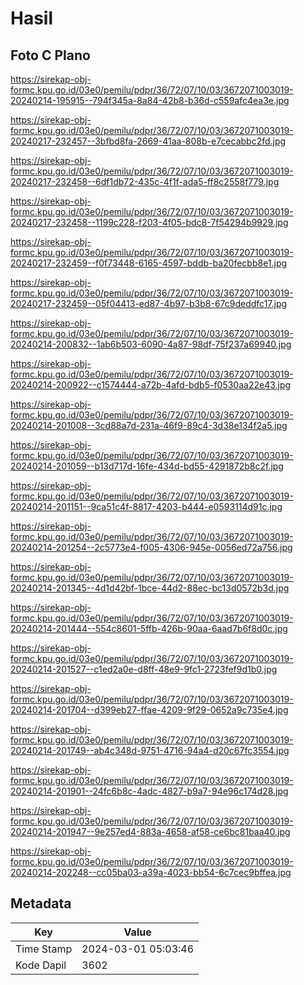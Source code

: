 # Hasil

## Foto C Plano

https://sirekap-obj-formc.kpu.go.id/03e0/pemilu/pdpr/36/72/07/10/03/3672071003019-20240214-195915--794f345a-8a84-42b8-b36d-c559afc4ea3e.jpg

https://sirekap-obj-formc.kpu.go.id/03e0/pemilu/pdpr/36/72/07/10/03/3672071003019-20240217-232457--3bfbd8fa-2669-41aa-808b-e7cecabbc2fd.jpg

https://sirekap-obj-formc.kpu.go.id/03e0/pemilu/pdpr/36/72/07/10/03/3672071003019-20240217-232458--6df1db72-435c-4f1f-ada5-ff8c2558f779.jpg

https://sirekap-obj-formc.kpu.go.id/03e0/pemilu/pdpr/36/72/07/10/03/3672071003019-20240217-232458--1199c228-f203-4f05-bdc8-7f54294b9929.jpg

https://sirekap-obj-formc.kpu.go.id/03e0/pemilu/pdpr/36/72/07/10/03/3672071003019-20240217-232459--f0f73448-6165-4597-bddb-ba20fecbb8e1.jpg

https://sirekap-obj-formc.kpu.go.id/03e0/pemilu/pdpr/36/72/07/10/03/3672071003019-20240217-232459--05f04413-ed87-4b97-b3b8-67c9deddfc17.jpg

https://sirekap-obj-formc.kpu.go.id/03e0/pemilu/pdpr/36/72/07/10/03/3672071003019-20240214-200832--1ab6b503-6090-4a87-98df-75f237a69940.jpg

https://sirekap-obj-formc.kpu.go.id/03e0/pemilu/pdpr/36/72/07/10/03/3672071003019-20240214-200922--c1574444-a72b-4afd-bdb5-f0530aa22e43.jpg

https://sirekap-obj-formc.kpu.go.id/03e0/pemilu/pdpr/36/72/07/10/03/3672071003019-20240214-201008--3cd88a7d-231a-46f9-89c4-3d38e134f2a5.jpg

https://sirekap-obj-formc.kpu.go.id/03e0/pemilu/pdpr/36/72/07/10/03/3672071003019-20240214-201059--b13d717d-16fe-434d-bd55-4291872b8c2f.jpg

https://sirekap-obj-formc.kpu.go.id/03e0/pemilu/pdpr/36/72/07/10/03/3672071003019-20240214-201151--9ca51c4f-8817-4203-b444-e0593114d91c.jpg

https://sirekap-obj-formc.kpu.go.id/03e0/pemilu/pdpr/36/72/07/10/03/3672071003019-20240214-201254--2c5773e4-f005-4306-945e-0056ed72a756.jpg

https://sirekap-obj-formc.kpu.go.id/03e0/pemilu/pdpr/36/72/07/10/03/3672071003019-20240214-201345--4d1d42bf-1bce-44d2-88ec-bc13d0572b3d.jpg

https://sirekap-obj-formc.kpu.go.id/03e0/pemilu/pdpr/36/72/07/10/03/3672071003019-20240214-201444--554c8601-5ffb-426b-90aa-6aad7b6f8d0c.jpg

https://sirekap-obj-formc.kpu.go.id/03e0/pemilu/pdpr/36/72/07/10/03/3672071003019-20240214-201527--c1ed2a0e-d8ff-48e9-9fc1-2723fef9d1b0.jpg

https://sirekap-obj-formc.kpu.go.id/03e0/pemilu/pdpr/36/72/07/10/03/3672071003019-20240214-201704--d399eb27-ffae-4209-9f29-0652a9c735e4.jpg

https://sirekap-obj-formc.kpu.go.id/03e0/pemilu/pdpr/36/72/07/10/03/3672071003019-20240214-201749--ab4c348d-9751-4716-94a4-d20c67fc3554.jpg

https://sirekap-obj-formc.kpu.go.id/03e0/pemilu/pdpr/36/72/07/10/03/3672071003019-20240214-201901--24fc6b8c-4adc-4827-b9a7-94e96c174d28.jpg

https://sirekap-obj-formc.kpu.go.id/03e0/pemilu/pdpr/36/72/07/10/03/3672071003019-20240214-201947--9e257ed4-883a-4658-af58-ce6bc81baa40.jpg

https://sirekap-obj-formc.kpu.go.id/03e0/pemilu/pdpr/36/72/07/10/03/3672071003019-20240214-202248--cc05ba03-a39a-4023-bb54-6c7cec9bffea.jpg


## Metadata

| Key        | Value               |
| ---------- | ------------------- |
| Time Stamp | 2024-03-01 05:03:46 |
| Kode Dapil | 3602                |



